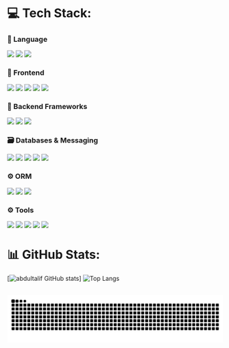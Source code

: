 # 💻 Tech Stack:

### 🧠 Language

<img src="https://img.shields.io/badge/javascript-%23323330.svg?style=for-the-badge&logo=javascript&logoColor=%23F7DF1E"> <img src="https://img.shields.io/badge/typescript-%23007ACC.svg?style=for-the-badge&logo=typescript&logoColor=white">
<img src="https://img.shields.io/badge/Go-00ADD8?style=for-the-badge&logo=go&logoColor=white">

### 🧩 Frontend

<img src="https://img.shields.io/badge/react-%2320232a.svg?style=for-the-badge&logo=react&logoColor=%2361DAFB"> <img src="https://img.shields.io/badge/-AntDesign-%230170FE?style=for-the-badge&logo=ant-design&logoColor=white"> <img src="https://img.shields.io/badge/redux-%23593d88.svg?style=for-the-badge&logo=redux&logoColor=white">
<img src="https://img.shields.io/badge/tailwindcss-%2338B2AC.svg?style=for-the-badge&logo=tailwind-css&logoColor=white">
<img src="https://img.shields.io/badge/bootstrap-%23563d7c.svg?style=for-the-badge&logo=bootstrap&logoColor=white">

### 🧰 Backend Frameworks

<img src="https://img.shields.io/badge/express.js-%23404d59.svg?style=for-the-badge&logo=express&logoColor=%2361DAFB"> <img src="https://img.shields.io/badge/nestjs-%23E0234E.svg?style=for-the-badge&logo=nestjs&logoColor=white">
<img src="https://img.shields.io/badge/fiber-%23009639.svg?style=for-the-badge&logo=fiber&logoColor=white">

### 🗃️ Databases & Messaging

<img src="https://img.shields.io/badge/MongoDB-%234ea94b.svg?style=for-the-badge&logo=mongodb&logoColor=white"> <img src="https://img.shields.io/badge/mysql-4479A1.svg?style=for-the-badge&logo=mysql&logoColor=white">
<img src="https://img.shields.io/badge/postgres-%23316192.svg?style=for-the-badge&logo=postgresql&logoColor=white">
<img src="https://img.shields.io/badge/redis-%23DD0031.svg?style=for-the-badge&logo=redis&logoColor=white">
<img src="https://img.shields.io/badge/rabbitmq-FF6600?style=for-the-badge&logo=rabbitmq&logoColor=white">

### ⚙️ ORM

<img src="https://img.shields.io/badge/Prisma-3982CE?style=for-the-badge&logo=Prisma&logoColor=white"> <img src="https://img.shields.io/badge/Sequelize-52B0E7?style=for-the-badge&logo=Sequelize&logoColor=white">
<img src="https://img.shields.io/badge/typeorm-FE0803?style=for-the-badge&logo=typeorm&logoColor=white">

### ⚙️ Tools

<img src="https://img.shields.io/badge/docker-%230db7ed.svg?style=for-the-badge&logo=docker&logoColor=white"> <img src="https://img.shields.io/badge/Git-F05032?style=for-the-badge&logo=git&logoColor=white">
<img src="https://img.shields.io/badge/VSCode-007ACC?style=for-the-badge&logo=visual-studio-code&logoColor=white">
<img src="https://img.shields.io/badge/Postman-FF6C37?style=for-the-badge&logo=postman&logoColor=white">
<img src="https://img.shields.io/badge/Swagger-85EA2D?style=for-the-badge&logo=swagger&logoColor=black">

# 📊 GitHub Stats:

[![abdultalif GitHub stats](https://github-readme-stats.vercel.app/api?username=abdultalif&show_icons=true&theme=tokyonight)]
![Top Langs](https://github-readme-stats.vercel.app/api/top-langs/?username=abdultalif&layout=compact&theme=tokyonight)

<br clear="both">

<img src="https://raw.githubusercontent.com/abdultalif/abdultalif/output/snake.svg" alt="Snake animation" />
